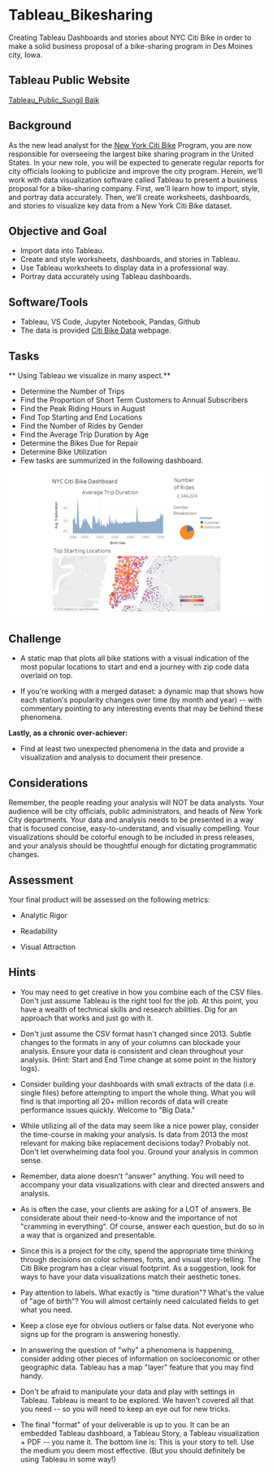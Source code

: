 
# Tableau_Bikesharing

Creating Tableau Dashboards and stories about NYC Citi Bike in order to make a solid business proposal of a bike-sharing program in Des Moines city, Iowa.

## Tableau Public Website
[Tableau_Public_Sungil Baik](https://public.tableau.com/profile/sungil.baik#!/vizhome/NYC_Citibike_Challenge_16084077890610/Story1?publish=yes)


## Background

As the new lead analyst for the [New York Citi Bike](https://en.wikipedia.org/wiki/Citi_Bike) Program, you are now responsible for overseeing the largest bike sharing program in the United States. In your new role, you will be expected to generate regular reports for city officials looking to publicize and improve the city program.
Herein, we'll work with data visualization software called Tableau to present a business proposal for a bike-sharing company. First, we'll learn how to import, style, and portray data accurately. Then, we'll create worksheets, dashboards, and stories to visualize key data from a New York Citi Bike dataset.

## Objective and Goal

 - Import data into Tableau.
 - Create and style worksheets, dashboards, and stories in Tableau.
 - Use Tableau worksheets to display data in a professional way.
 - Portray data accurately using Tableau dashboards.

## Software/Tools
* Tableau, VS Code, Jupyter Notebook, Pandas, Github
* The data is provided [Citi Bike Data](https://www.citibikenyc.com/system-data) webpage.


## Tasks

 ** Using Tableau we visualize in many aspect.**
 * Determine the Number of Trips
 * Find the Proportion of Short Term Customers to Annual Subscribers
 * Find the Peak Riding Hours in August
 * Find Top Starting and End Locations
 * Find the Number of Rides by Gender
 * Find the Average Trip Duration by Age
 * Determine the Bikes Due for Repair
 * Determine Bike Utilization
 * Few tasks are summurized in the following dashboard.

![City Bike Dashboard](/Practice/2019_citybike.jpg)

## Challenge

* A static map that plots all bike stations with a visual indication of the most popular locations to start and end a journey with zip code data overlaid on top.

* If you're working with a merged dataset: a dynamic map that shows how each station's popularity changes over time (by month and year) -- with commentary pointing to any interesting events that may be behind these phenomena.

**Lastly, as a chronic over-achiever:**

* Find at least two unexpected phenomena in the data and provide a visualization and analysis to document their presence. 


## Considerations

Remember, the people reading your analysis will NOT be data analysts. Your audience will be city officials, public administrators, and heads of New York City departments. Your data and analysis needs to be presented in a way that is focused concise, easy-to-understand, and visually compelling. Your visualizations should be colorful enough to be included in press releases, and your analysis should be thoughtful enough for dictating programmatic changes. 


## Assessment

Your final product will be assessed on the following metrics: 

* Analytic Rigor

* Readability

* Visual Attraction


## Hints

* You may need to get creative in how you combine each of the CSV files. Don't just assume Tableau is the right tool for the job. At this point, you have a wealth of technical skills and research abilities. Dig for an approach that works and just go with it.

* Don't just assume the CSV format hasn't changed since 2013. Subtle changes to the formats in any of your columns can blockade your analysis. Ensure your data is consistent and clean throughout your analysis. (Hint: Start and End Time change at some point in the history logs).

* Consider building your dashboards with small extracts of the data (i.e. single files) before attempting to import the whole thing. What you will find is that importing all 20+ million records of data will create performance issues quickly. Welcome to "Big Data."

* While utilizing all of the data may seem like a nice power play, consider the time-course in making your analysis. Is data from 2013 the most relevant for making bike replacement decisions today? Probably not. Don't let overwhelming data fool you. Ground your analysis in common sense.

* Remember, data alone doesn't "answer" anything. You will need to accompany your data visualizations with clear and directed answers and analysis. 

* As is often the case, your clients are asking for a LOT of answers. Be considerate about their need-to-know and the importance of not "cramming in everything". Of course, answer each question, but do so in a way that is organized and presentable. 

* Since this is a project for the city, spend the appropriate time thinking through decisions on color schemes, fonts, and visual story-telling. The Citi Bike program has a clear visual footprint. As a suggestion, look for ways to have your data visualizations match their aesthetic tones.

* Pay attention to labels. What exactly is "time duration"? What's the value of "age of birth"? You will almost certainly need calculated fields to get what you need.

* Keep a close eye for obvious outliers or false data. Not everyone who signs up for the program is answering honestly.

* In answering the question of "why" a phenomena is happening, consider adding other pieces of information on socioeconomic or other geographic data. Tableau has a map "layer" feature that you may find handy. 

* Don't be afraid to manipulate your data and play with settings in Tableau. Tableau is meant to be explored. We haven't covered all that you need -- so you will need to keep an eye out for new tricks. 

* The final "format" of your deliverable is up to you. It can be an embedded Tableau dashboard, a Tableau Story, a Tableau visualization + PDF -- you name it. The bottom line is: This is your story to tell. Use the medium you deem most effective. (But you should definitely be using Tableau in some way!)

